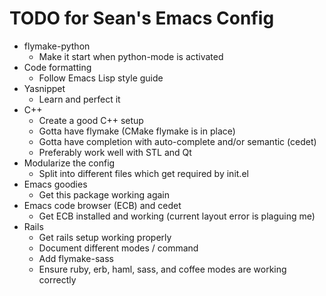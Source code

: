 TODO for Sean's Emacs Config
============================

* flymake-python
	* Make it start when python-mode is activated
* Code formatting
	* Follow Emacs Lisp style guide
* Yasnippet
	* Learn and perfect it
* C++
	* Create a good C++ setup
	* Gotta have flymake (CMake flymake is in place)
    * Gotta have completion with auto-complete and/or semantic (cedet)
    * Preferably work well with STL and Qt
* Modularize the config
    * Split into different files which get required by init.el
* Emacs goodies
    * Get this package working again
* Emacs code browser (ECB) and cedet
    * Get ECB installed and working (current layout error is plaguing me)
* Rails
    * Get rails setup working properly
    * Document different modes / command
    * Add flymake-sass
    * Ensure ruby, erb, haml, sass, and coffee modes are working correctly
	

